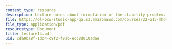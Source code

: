 ```yaml
---
content_type: resource
description: Lecture notes about formulation of the stability problem.
file: https://ol-ocw-studio-app-qa.s3.amazonaws.com/courses/22-615-mhd-theory-of-fusion-systems-spring-2007/cda9ba8f1dd4c9f2f9abecc8d010adae_lecture14.pdf
file_type: application/pdf
resourcetype: Document
title: lecture14.pdf
uid: cda9ba8f-1dd4-c9f2-f9ab-ecc8d010adae
---
```


